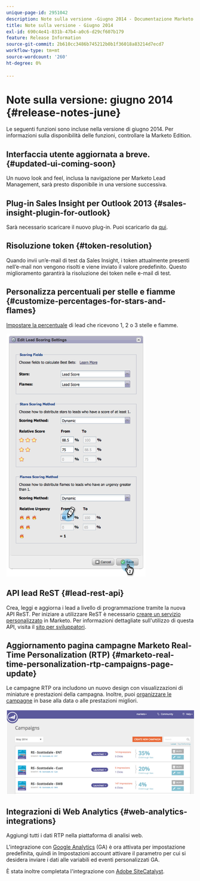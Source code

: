```yaml
---
unique-page-id: 2951042
description: Note sulla versione -Giugno 2014 - Documentazione Marketo - Documentazione del prodotto
title: Note sulla versione - Giugno 2014
exl-id: 690c4e41-831b-47b4-a0c6-d29cf607b179
feature: Release Information
source-git-commit: 2b610cc3486b745212b0b1f36018a83214d7ecd7
workflow-type: tm+mt
source-wordcount: '260'
ht-degree: 0%

---
```


# Note sulla versione: giugno 2014 {#release-notes-june}

Le seguenti funzioni sono incluse nella versione di giugno 2014. Per informazioni sulla disponibilità delle funzioni, controllare la Marketo Edition.

## Interfaccia utente aggiornata a breve. {#updated-ui-coming-soon}

Un nuovo look and feel, inclusa la navigazione per Marketo Lead Management, sarà presto disponibile in una versione successiva.

## Plug-in Sales Insight per Outlook 2013 {#sales-insight-plugin-for-outlook}

Sarà necessario scaricare il nuovo plug-in. Puoi scaricarlo da [qui](/help/marketo/product-docs/marketo-sales-insight/msi-outlook-plugin/install-the-marketo-email-add-in-for-outlook-with-a-registration-code.md).

## Risoluzione token {#token-resolution}

Quando invii un’e-mail di test da Sales Insight, i token attualmente presenti nell’e-mail non vengono risolti e viene inviato il valore predefinito. Questo miglioramento garantirà la risoluzione dei token nelle e-mail di test.

## Personalizza percentuali per stelle e fiamme {#customize-percentages-for-stars-and-flames}

[Impostare la percentuale](/help/marketo/product-docs/marketo-sales-insight/msi-for-salesforce/features/stars-and-flames/customize-stars-and-flames.md) di lead che ricevono 1, 2 o 3 stelle e fiamme.

![](assets/image2014-9-22-13-3a50-3a31.png)

## API lead ReST {#lead-rest-api}

Crea, leggi e aggiorna i lead a livello di programmazione tramite la nuova API ReST. Per iniziare a utilizzare ReST è necessario [creare un servizio personalizzato](/help/marketo/product-docs/administration/additional-integrations/create-a-custom-service-for-use-with-rest-api.md) in Marketo. Per informazioni dettagliate sull&#39;utilizzo di questa API, visita il [sito per sviluppatori](https://experienceleague.adobe.com/en/docs/marketo-developer/marketo/rest/rest-api/).

## Aggiornamento pagina campagne Marketo Real-Time Personalization (RTP) {#marketo-real-time-personalization-rtp-campaigns-page-update}

Le campagne RTP ora includono un nuovo design con visualizzazioni di miniature e prestazioni della campagna. Inoltre, puoi [organizzare le campagne](/help/marketo/product-docs/web-personalization/working-with-web-campaigns/sort-web-campaigns-by-latest-or-top-performing.md) in base alla data o alle prestazioni migliori.

![](assets/image2014-9-22-13-3a50-3a57.png)

## Integrazioni di Web Analytics {#web-analytics-integrations}

Aggiungi tutti i dati RTP nella piattaforma di analisi web.

L&#39;integrazione con [Google Analytics](/help/marketo/product-docs/web-personalization/reporting-for-web-personalization/web-analytics-integrations/integrate-rtp-with-google-analytics.md) (GA) è ora attivata per impostazione predefinita, quindi in Impostazioni account attivare il parametro per cui si desidera inviare i dati alle variabili ed eventi personalizzati GA.

È stata inoltre completata l&#39;integrazione con [Adobe SiteCatalyst](/help/marketo/product-docs/web-personalization/reporting-for-web-personalization/web-analytics-integrations/integrate-with-adobe-analytics.md).

